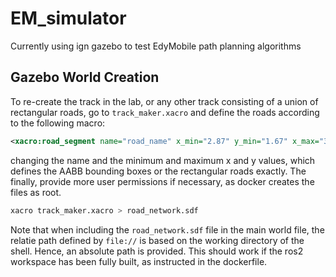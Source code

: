 # EM_simulator
Currently using ign gazebo to test EdyMobile path planning algorithms

## Gazebo World Creation
To re-create the track in the lab, or any other track consisting of a union of rectangular roads, go to `track_maker.xacro` and define the roads according to the following macro:

```xml
<xacro:road_segment name="road_name" x_min="2.87" y_min="1.67" x_max="3.52" y_max="13.67" height="0.1" z_position="0.05" />
```
changing the name and the minimum and maximum x and y values, which defines the AABB bounding boxes or the rectangular roads exactly. The finally, provide more user permissions if necessary, as docker creates the files as root.
```bash
xacro track_maker.xacro > road_network.sdf
```

Note that when including the `road_network.sdf` file in the main world file, the relatie path defined by `file://` is based on the working directory of the shell. Hence, an absolute path is provided. This should work if the ros2 workspace has been fully built, as instructed in the dockerfile. 

